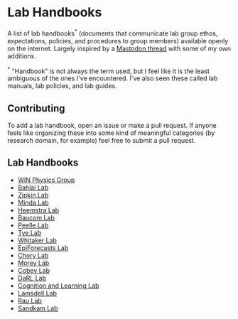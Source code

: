 # Lab Handbooks
A list of lab handbooks<sup>*</sup> (documents that communicate lab group ethos, expectations, policies, and procedures to group members) available openly on the internet.
Largely inspired by a [Mastodon thread](https://fosstodon.org/deck/@elduvelle@neuromatch.social/112876144574596149) with some of my own additions.


<sup>*</sup> "Handbook" is not always the term used, but I feel like it is the least ambiguous of the ones I've encountered.
I've also seen these called lab manuals, lab policies, and lab guides.

## Contributing
To add a lab handbook, open an issue or make a pull request.
If anyone feels like organizing these into some kind of meaningful categories (by research domain, for example) feel free to submit a pull request.

## Lab Handbooks
- [WIN Physics Group](https://zenodo.org/records/7419211)
- [Bahlai Lab](https://github.com/BahlaiLab/Policies)
- [Zipkin Lab](https://github.com/zipkinlab/Policies)
- [Minda Lab](https://osf.io/8b6kj/)
- [Heemstra Lab](https://docs.google.com/document/d/1a8ecjUWVbXR1JqgbzqRwKmqaNK2cvBsysNFVXk56Lpo)
- [Baucom Lab](https://baucomlab.wordpress.com/lab-guide/)
- [Peelle Lab](https://github.com/jpeelle/peellelab_manual/)
- [Tye Lab](https://tyelab.org/philosophy/)
- [Whitaker Lab](https://github.com/WhitakerLab/Onboarding)
- [EpiForecasts Lab](https://epiforecasts.io/lab-manual.html)
- [Chory Lab](https://www.chorylab.com/lab-handbook)
- [Morey Lab](https://ccmorey.github.io/labHandbook/)
- [Cobey Lab](https://cobeylab.github.io/lab_handbook/)
- [DaRL Lab](https://darl-lab.gitbook.io/handbook)
- [Cognition and Learning Lab](https://learninglab.psych.purdue.edu/handbook/)
- [Lamsdell Lab](http://jameslamsdell.com/lab-handbook)
- [Rau Lab](https://chrau.gitbook.io/rau-lab-handbook)
- [Sandkam Lab](https://www.sandkamlab.org/info-for-students)
